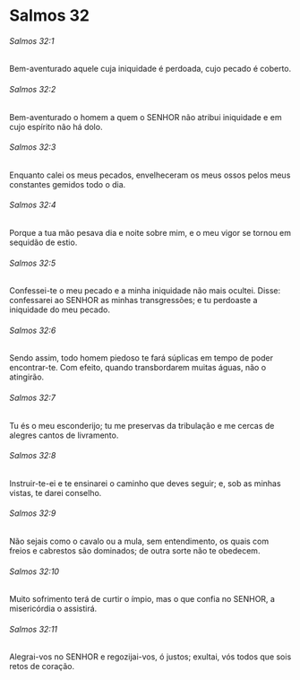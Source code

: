 # Salmos 32

###### Salmos 32:1

Bem-aventurado aquele cuja iniquidade é perdoada, cujo pecado é coberto.

###### Salmos 32:2

Bem-aventurado o homem a quem o SENHOR não atribui iniquidade e em cujo espírito não há dolo.

###### Salmos 32:3

Enquanto calei os meus pecados, envelheceram os meus ossos pelos meus constantes gemidos todo o dia.

###### Salmos 32:4

Porque a tua mão pesava dia e noite sobre mim, e o meu vigor se tornou em sequidão de estio.

###### Salmos 32:5

Confessei-te o meu pecado e a minha iniquidade não mais ocultei. Disse: confessarei ao SENHOR as minhas transgressões; e tu perdoaste a iniquidade do meu pecado.

###### Salmos 32:6

Sendo assim, todo homem piedoso te fará súplicas em tempo de poder encontrar-te. Com efeito, quando transbordarem muitas águas, não o atingirão.

###### Salmos 32:7

Tu és o meu esconderijo; tu me preservas da tribulação e me cercas de alegres cantos de livramento.

###### Salmos 32:8

Instruir-te-ei e te ensinarei o caminho que deves seguir; e, sob as minhas vistas, te darei conselho.

###### Salmos 32:9

Não sejais como o cavalo ou a mula, sem entendimento, os quais com freios e cabrestos são dominados; de outra sorte não te obedecem.

###### Salmos 32:10

Muito sofrimento terá de curtir o ímpio, mas o que confia no SENHOR, a misericórdia o assistirá.

###### Salmos 32:11

Alegrai-vos no SENHOR e regozijai-vos, ó justos; exultai, vós todos que sois retos de coração.

